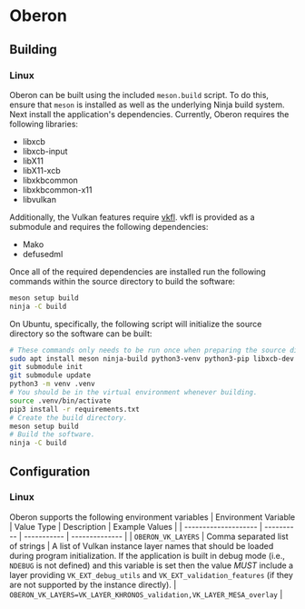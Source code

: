 # Oberon

## Building

### Linux

Oberon can be built using the included `meson.build` script. To do this, ensure that `meson` is installed as well as
the underlying Ninja build system. Next install the application's dependencies. Currently, Oberon requires the
following libraries:
- libxcb
- libxcb-input
- libX11
- libX11-xcb
- libxkbcommon
- libxkbcommon-x11
- libvulkan

Additionally, the Vulkan features require [vkfl](https://github.com/gn0mesort/vkfl). vkfl is provided as a submodule
and requires the following dependencies:
- Mako
- defusedml

Once all of the required dependencies are installed run the following commands within the source directory to build
the software:
```sh
meson setup build
ninja -C build
```

On Ubuntu, specifically, the following script will initialize the source directory so the software can be built:
```sh
# These commands only needs to be run once when preparing the source directory.
sudo apt install meson ninja-build python3-venv python3-pip libxcb-dev libxcb-input-dev libx11-dev libx11-xcb-dev libxkbcommon-dev libxkbcommon-x11-dev libvulkan-dev
git submodule init
git submodule update
python3 -m venv .venv
# You should be in the virtual environment whenever building.
source .venv/bin/activate
pip3 install -r requirements.txt
# Create the build directory.
meson setup build
# Build the software.
ninja -C build
```

## Configuration

### Linux

Oberon supports the following environment variables
| Environment Variable | Value Type | Description | Example Values |
| -------------------- | ---------- | ----------- | -------------- |
| `OBERON_VK_LAYERS`   | Comma separated list of strings | A list of Vulkan instance layer names that should be loaded during program initialization. If the application is built in debug mode (i.e., `NDEBUG` is not defined) and this variable is set then the value *MUST* include a layer providing `VK_EXT_debug_utils` and `VK_EXT_validation_features` (if they are not supported by the instance directly). | `OBERON_VK_LAYERS=VK_LAYER_KHRONOS_validation,VK_LAYER_MESA_overlay` |

